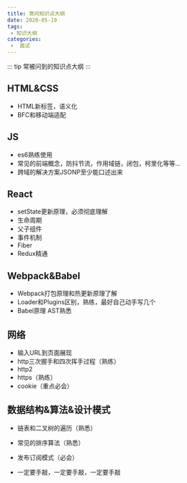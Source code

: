 ```yaml
---
title: 常问知识点大纲
date: 2020-05-19
tags:
 - 知识大纲
categories:
 -  面试
---
```

::: tip
常被问到的知识点大纲
:::

## HTML&CSS
- HTML新标签，语义化
- BFC和移动端适配

## JS
- es6熟练使用
- 常见的前端概念，防抖节流，作用域链，闭包，柯里化等等...
- 跨域的解决方案JSONP至少能口述出来

## React
- setState更新原理，必须彻底理解
- 生命周期
- 父子组件
- 事件机制
- Fiber
- Redux精通

## Webpack&Babel
- Webpack打包原理和热更新原理了解
- Loader和Plugins区别，熟练，最好自己动手写几个
- Babel原理 AST熟悉

## 网络
- 输入URL到页面展现
- http三次握手和四次挥手过程（熟练）
- http2
- https（熟练）
- cookie（重点必会）

## 数据结构&算法&设计模式
- 链表和二叉树的遍历（熟悉）
- 常见的排序算法（熟悉）
- 发布订阅模式（必会）

- 一定要手敲，一定要手敲，一定要手敲